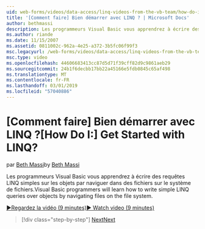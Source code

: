 ```yaml
---
uid: web-forms/videos/data-access/linq-videos-from-the-vb-team/how-do-i-get-started-with-linq
title: '[Comment faire] Bien démarrer avec LINQ ? | Microsoft Docs'
author: bethmassi
description: Les programmeurs Visual Basic vous apprendrez à écrire des requêtes LINQ simples sur les objets par naviguer dans des fichiers sur le système de fichiers.
ms.author: riande
ms.date: 11/15/2007
ms.assetid: 0811002c-962a-4e25-a372-3b5fc06f99f3
msc.legacyurl: /web-forms/videos/data-access/linq-videos-from-the-vb-team/how-do-i-get-started-with-linq
msc.type: video
ms.openlocfilehash: 44606683413cc87d5d71f39cff82d9c9861aeb29
ms.sourcegitcommit: 24b1f6decbb17bb22a45166e5fdb0845c65af498
ms.translationtype: MT
ms.contentlocale: fr-FR
ms.lasthandoff: 03/01/2019
ms.locfileid: "57040886"
---
```

<a name="how-do-i-get-started-with-linq"></a><span data-ttu-id="ae00e-104">[Comment faire] Bien démarrer avec LINQ ?</span><span class="sxs-lookup"><span data-stu-id="ae00e-104">[How Do I:] Get Started with LINQ?</span></span>
====================
<span data-ttu-id="ae00e-105">par [Beth Massi](https://github.com/bethmassi)</span><span class="sxs-lookup"><span data-stu-id="ae00e-105">by [Beth Massi](https://github.com/bethmassi)</span></span>

<span data-ttu-id="ae00e-106">Les programmeurs Visual Basic vous apprendrez à écrire des requêtes LINQ simples sur les objets par naviguer dans des fichiers sur le système de fichiers.</span><span class="sxs-lookup"><span data-stu-id="ae00e-106">Visual Basic programmers will learn how to write simple LINQ queries over objects by navigating files on the file system.</span></span>

[<span data-ttu-id="ae00e-107">&#9654;Regardez la vidéo (9 minutes)</span><span class="sxs-lookup"><span data-stu-id="ae00e-107">&#9654; Watch video (9 minutes)</span></span>](https://channel9.msdn.com/Blogs/ASP-NET-Site-Videos/how-do-i-get-started-with-linq)

> [!div class="step-by-step"]
> [<span data-ttu-id="ae00e-108">Next</span><span class="sxs-lookup"><span data-stu-id="ae00e-108">Next</span></span>](how-do-i-perform-group-and-aggregate-queries.md)
